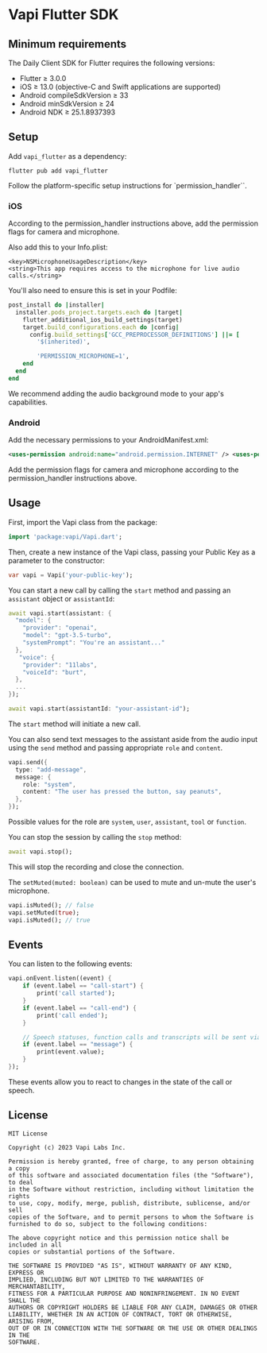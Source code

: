 # Vapi Flutter SDK

## Minimum requirements
The Daily Client SDK for Flutter requires the following versions:

- Flutter ≥ 3.0.0
- iOS ≥ 13.0 (objective-C and Swift applications are supported)
- Android compileSdkVersion ≥ 33
- Android minSdkVersion ≥ 24
- Android NDK ≥ 25.1.8937393

## Setup
Add `vapi_flutter` as a dependency: 

```
flutter pub add vapi_flutter
```

Follow the platform-specific setup instructions for `permission_handler``.

### iOS
According to the permission_handler instructions above, add the permission flags for camera and microphone.

Also add this to your Info.plist:
```plist
<key>NSMicrophoneUsageDescription</key>
<string>This app requires access to the microphone for live audio calls.</string>
```

You'll also need to ensure this is set in your Podfile:
```ruby
post_install do |installer|
  installer.pods_project.targets.each do |target|
    flutter_additional_ios_build_settings(target)
    target.build_configurations.each do |config|
      config.build_settings['GCC_PREPROCESSOR_DEFINITIONS'] ||= [
        '$(inherited)',

        'PERMISSION_MICROPHONE=1',
    end
  end
end
```

We recommend adding the audio background mode to your app's capabilities.

### Android
Add the necessary permissions to your AndroidManifest.xml:

```xml
<uses-permission android:name="android.permission.INTERNET" /> <uses-permission android:name="android.permission.CAMERA" /> <uses-permission android:name="android.permission.RECORD_AUDIO" /> <uses-permission android:name="android.permission.MODIFY_AUDIO_SETTINGS" />
```

Add the permission flags for camera and microphone according to the permission_handler instructions above.

## Usage

First, import the Vapi class from the package:

```dart
import 'package:vapi/Vapi.dart';
```

Then, create a new instance of the Vapi class, passing your Public Key as a parameter to the constructor:

```dart
var vapi = Vapi('your-public-key');
```

You can start a new call by calling the `start` method and passing an `assistant` object or `assistantId`:

```dart
await vapi.start(assistant: {
  "model": {
    "provider": "openai",
    "model": "gpt-3.5-turbo",
    "systemPrompt": "You're an assistant..."
  },
   "voice": {
    "provider": "11labs",
    "voiceId": "burt",
  },
  ...
});
```

```dart
await vapi.start(assistantId: "your-assistant-id");
```

The `start` method will initiate a new call. 

You can also send text messages to the assistant aside from the audio input using the `send` method and passing appropriate `role` and `content`.

```dart
vapi.send({
  type: "add-message",
  message: {
    role: "system",
    content: "The user has pressed the button, say peanuts",
  },
});

```

Possible values for the role are `system`, `user`, `assistant`, `tool` or `function`.

You can stop the session by calling the `stop` method:

```dart
await vapi.stop();
```

This will stop the recording and close the connection.

The `setMuted(muted: boolean)` can be used to mute and un-mute the user's microphone.

```dart
vapi.isMuted(); // false
vapi.setMuted(true);
vapi.isMuted(); // true
```

## Events

You can listen to the following events:

```dart
vapi.onEvent.listen((event) {
    if (event.label == "call-start") {
        print('call started');
    }
    if (event.label == "call-end") {
        print('call ended');
    }

    // Speech statuses, function calls and transcripts will be sent via messages
    if (event.label == "message") {
        print(event.value);
    }
});
```

These events allow you to react to changes in the state of the call or speech.

## License

```
MIT License

Copyright (c) 2023 Vapi Labs Inc.

Permission is hereby granted, free of charge, to any person obtaining a copy
of this software and associated documentation files (the "Software"), to deal
in the Software without restriction, including without limitation the rights
to use, copy, modify, merge, publish, distribute, sublicense, and/or sell
copies of the Software, and to permit persons to whom the Software is
furnished to do so, subject to the following conditions:

The above copyright notice and this permission notice shall be included in all
copies or substantial portions of the Software.

THE SOFTWARE IS PROVIDED "AS IS", WITHOUT WARRANTY OF ANY KIND, EXPRESS OR
IMPLIED, INCLUDING BUT NOT LIMITED TO THE WARRANTIES OF MERCHANTABILITY,
FITNESS FOR A PARTICULAR PURPOSE AND NONINFRINGEMENT. IN NO EVENT SHALL THE
AUTHORS OR COPYRIGHT HOLDERS BE LIABLE FOR ANY CLAIM, DAMAGES OR OTHER
LIABILITY, WHETHER IN AN ACTION OF CONTRACT, TORT OR OTHERWISE, ARISING FROM,
OUT OF OR IN CONNECTION WITH THE SOFTWARE OR THE USE OR OTHER DEALINGS IN THE
SOFTWARE.
```

